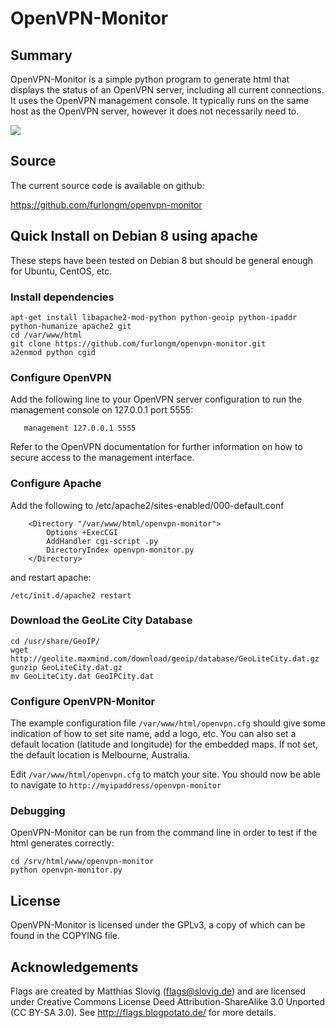 # OpenVPN-Monitor


## Summary

OpenVPN-Monitor is a simple python program to generate html that displays the
status of an OpenVPN server, including all current connections. It uses the
OpenVPN management console. It typically runs on the same host as the OpenVPN
server, however it does not necessarily need to.

[![](https://raw.githubusercontent.com/furlongm/openvpn-monitor/gh-pages/screenshots/openvpn-monitor.png)](https://raw.githubusercontent.com/furlongm/openvpn-monitor/gh-pages/screenshots/openvpn-monitor.png)


## Source

The current source code is available on github:

https://github.com/furlongm/openvpn-monitor


## Quick Install on Debian 8 using apache

These steps have been tested on Debian 8 but should be general enough for
Ubuntu, CentOS, etc.

### Install dependencies


```shell
apt-get install libapache2-mod-python python-geoip python-ipaddr python-humanize apache2 git
cd /var/www/html
git clone https://github.com/furlongm/openvpn-monitor.git
a2enmod python cgid
```

### Configure OpenVPN

Add the following line to your OpenVPN server configuration to run the
management console on 127.0.0.1 port 5555:


```
   management 127.0.0.1 5555
```

Refer to the OpenVPN documentation for further information on how to secure
access to the management interface.

### Configure Apache

Add the following to /etc/apache2/sites-enabled/000-default.conf


```
    <Directory "/var/www/html/openvpn-monitor">
        Options +ExecCGI
        AddHandler cgi-script .py
        DirectoryIndex openvpn-monitor.py
    </Directory>
```

and restart apache:

```shell
/etc/init.d/apache2 restart
```

### Download the GeoLite City Database

```shell
cd /usr/share/GeoIP/
wget http://geolite.maxmind.com/download/geoip/database/GeoLiteCity.dat.gz
gunzip GeoLiteCity.dat.gz
mv GeoLiteCity.dat GeoIPCity.dat
```

### Configure OpenVPN-Monitor

The example configuration file `/var/www/html/openvpn.cfg` should give some
indication of how to set site name, add a logo, etc. You can also set a default
location (latitude and longitude) for the embedded maps. If not set, the
default location is Melbourne, Australia.

Edit `/var/www/html/openvpn.cfg` to match your site. You should now be able to
navigate to `http://myipaddress/openvpn-monitor`

### Debugging

OpenVPN-Monitor can be run from the command line in order to test if the html
generates correctly:

```shell
cd /srv/html/www/openvpn-monitor
python openvpn-monitor.py
```

## License

OpenVPN-Monitor is licensed under the GPLv3, a copy of which can be found in
the COPYING file.


## Acknowledgements

Flags are created by Matthias Slovig (flags@slovig.de) and are licensed under
Creative Commons License Deed Attribution-ShareAlike 3.0 Unported
(CC BY-SA 3.0). See http://flags.blogpotato.de/ for more details.
